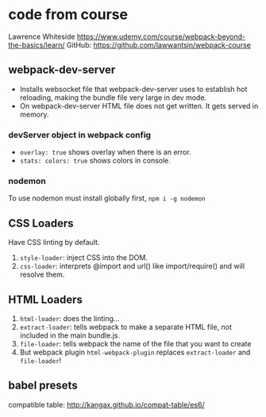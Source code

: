 # code from course
Lawrence Whiteside
https://www.udemy.com/course/webpack-beyond-the-basics/learn/
GitHub: https://github.com/lawwantsin/webpack-course

## webpack-dev-server
* Installs websocket file that webpack-dev-server uses to establish hot reloading, making the bundle file very large in dev mode.
* On webpack-dev-server HTML file does not get written. It gets served in memory.

### devServer object in webpack config
* `overlay: true` shows overlay when there is an error.
* `stats: colors: true` shows colors in console.

### nodemon
To use nodemon must install globally first, `npm i -g nodemon`

## CSS Loaders
Have CSS linting by default.
1. `style-loader`: inject CSS into the DOM.
1. `css-loader`: interprets @import and url() like import/require() and will resolve them.

## HTML Loaders
1. `html-loader`: does the linting...
1. `extract-loader`: tells webpack to make a separate HTML file, not included in the main bundle.js.
1. `file-loader`: tells webpack the name of the file that you want to create
1. But webpack plugin `html-webpack-plugin` replaces `extract-loader` and `file-loader`!


## babel presets
compatible table: http://kangax.github.io/compat-table/es6/
